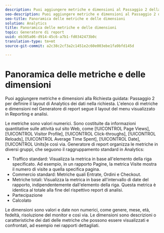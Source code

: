 ```yaml
---
description: Puoi aggiungere metriche e dimensioni al Passaggio 2 della Richiesta guidata per definire il layout di Analytics dei dati nella richiesta. L'elenco di metriche e dimensioni nel Generatore di report segue il layout del menu visualizzato in Reporting e analisi.
seo-description: Puoi aggiungere metriche e dimensioni al Passaggio 2 della Richiesta guidata per definire il layout di Analytics dei dati nella richiesta. L'elenco di metriche e dimensioni nel Generatore di report segue il layout del menu visualizzato in Reporting e analisi.
seo-title: Panoramica delle metriche e delle dimensioni
solution: Analytics
title: Panoramica delle metriche e delle dimensioni
topic: Generatore di report
uuid: eb305a06-d914-45c6-a7b1-fd0342473b0c
translation-type: tm+mt
source-git-commit: a2c38c2cf3a2c1451e2c60e003ebe1fa9bfd145d

---
```



# Panoramica delle metriche e delle dimensioni

Puoi aggiungere metriche e dimensioni alla Richiesta guidata: Passaggio 2 per definire il layout di Analytics dei dati nella richiesta. L'elenco di metriche e dimensioni nel Generatore di report segue il layout del menu visualizzato in Reporting e analisi.

Le metriche sono valori numerici. Sono costituite da informazioni quantitative sulle attività sul sito Web, come [!UICONTROL Page Views], [!UICONTROL Visitor Profile], [!UICONTROL Click-throughs], [!UICONTROL Reloads], [!UICONTROL Average Time Spent], [!UICONTROL Date], [!UICONTROL Units]e così via. Generatore di report organizza le metriche in diversi gruppi, che seguono il raggruppamento standard in Analytics:

* Traffico standard: Visualizza la metrica in base all'elemento della riga specificato. Ad esempio, in un rapporto Pagine, la metrica Visite mostra il numero di visite a quella specifica pagina.
* Commercio standard: Metriche quali Entrate, Ordini e Checkout.
* Metriche totali: Visualizza la metrica in base all'intervallo di date del rapporto, indipendentemente dall'elemento della riga. Questa metrica è identica al totale alla fine del rispettivo report di analisi.
* Partecipazione
*  Calcolato

Le dimensioni sono valori e date non numerici, come genere, mese, età, fedeltà, risoluzione del monitor e così via. Le dimensioni sono descrizioni o caratteristiche dei dati delle metriche che possono essere visualizzati e confrontati, ad esempio nei rapporti dettagliati.
